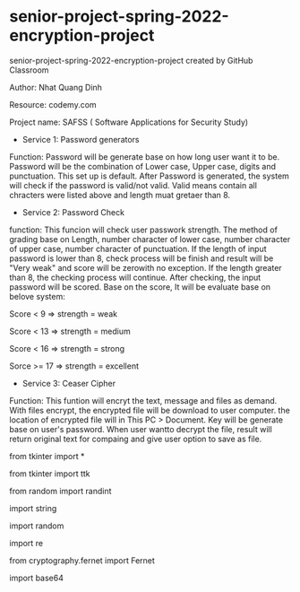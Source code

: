 # senior-project-spring-2022-encryption-project
senior-project-spring-2022-encryption-project created by GitHub Classroom

Author: Nhat Quang Dinh 

Resource: codemy.com

Project name: SAFSS ( Software Applications for Security Study)

* Service 1: Password generators

Function: Password will be generate base on how long user want it to be. Password will be the combination of Lower case, Upper case, digits and punctuation. This set up is default. After Password is generated, the system will check if the password is valid/not valid. Valid means contain all chracters were listed above and length muat gretaer than 8.

* Service 2: Password Check 

function: This funcion will check user passwork strength. The method of grading base on Length, number character of lower case, number character of upper case, number character of punctuation. If the length of input password is lower than 8, check process will be finish and result will be "Very weak" and score will be zerowith no exception. If the length greater than 8, the checking process will continue. After checking, the input password will be scored. Base on the score, It will be evaluate base on belove system:

Score < 9 => strength = weak

Score < 13 => strength = medium

Score < 16 => strength = strong

Sorce >= 17 => strength = excellent 

* Service 3: Ceaser Cipher 

Function: This funtion will encryt the text, message and files as demand. With files encrypt, the encrypted file will be download to user computer. the location of encrypted file will in This PC > Document. Key will be generate base on user's password. When user wantto decrypt the file, result will return original text for compaing and give user option to save as file.

from tkinter import *

from tkinter import ttk

from random import randint

import string

import random

import re

from cryptography.fernet import Fernet

import base64

